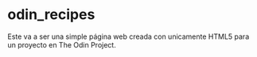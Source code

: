 # odin_recipes
Este va a ser una simple página web creada con unicamente HTML5 para
un proyecto en The Odin Project.
